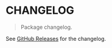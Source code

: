 # CHANGELOG

> Package changelog.

See [GitHub Releases](https://github.com/stdlib-js/stats-base-dists-frechet-kurtosis/releases) for the changelog.